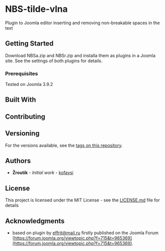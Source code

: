 # NBS-tilde-vlna

Plugin to Joomla editor inserting and removing non-breakable spaces in the text

## Getting Started

Download NBSa.zip and NBSr.zip and installa them as plugins in a Joomla site. See the settings of both plugins for details.

### Prerequisites

Tested on Joomla 3.9.2

## Built With

## Contributing


## Versioning

For the versions available, see the [tags on this repository](https://github.com/your/project/tags). 

## Authors

* **Žroutik** - *Initial work* - [kofaysi](https://github.com/kofaysi)

## License

This project is licensed under the MIT License - see the [LICENSE.md](LICENSE.md) file for details

## Acknowledgments

* based on plugin by effrit@mail.ru firstly published on the Joomla Forum [https://forum.joomla.org/viewtopic.php?f=715&t=965369](https://forum.joomla.org/viewtopic.php?f=715&t=965369).
